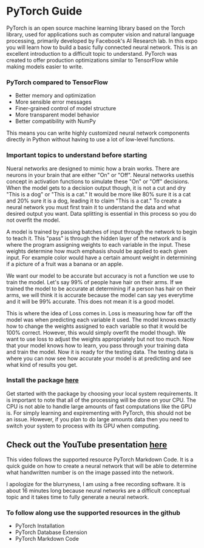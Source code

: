 # PyTorch Guide

PyTorch is an open source machine learning library based on the Torch library, used for applications such as computer vision and natural language processing, primarily developed by Facebook's AI Research lab. In this expo you will learn how to build a basic fully connected neural network. This is an excellent introduction to a difficult topic to understand. PyTorch was created to offer production optimizations similar to TensorFlow while making models easier to write.

### PyTorch compared to TensorFlow

- Better memory and optimization
- More sensible error messages
- Finer-grained control of model structure
- More transparent model behavior
- Better compatibility with NumPy

This means you can write highly customized neural network components directly in Python without having to use a lot of low-level functions.

### Important topics to understand before starting

Nueral networks are designed to mimic how a brain works. There are neurons in your brain that are either "On" or "Off". Neural networks usethis concept in activation functions to simulate these "On" or "Off" decisions. When the model gets to a decision output though, it is not a cut and dry "This is a dog" or "This is a cat." It would be more like 80% sure it is a cat and 20% sure it is a dog, leading it to claim "This is a cat." To create a neural network you must first train it to understand the data and what desired output you want. Data splitting is essential in this process so you do not overfit the model. 

A model is trained by passing batches of input through the network to begin to teach it. This "pass" is through the hidden layer of the network and is where the program assigning weights to each variable in the input. These weights determine how much emphasis should be applied to each given input. For example color would have a certain amount weight in determining if a picture of a fruit was a banana or an apple.

We want our model to be accurate but accuracy is not a function we use to train the model. Let's say 99% of people have hair on their arms. If we trained the model to be accurate at determining if a person has hair on their arms, we will think it is accurate because the model can say yes everytime and it will be 99% accurate. This does not mean it is a good model. 

This is where the idea of Loss comes in. Loss is measuring how far off the model was when predicting each variable it used. The model knows exactly how to change the weights assigned to each variable so that it would be 100% correct. However, this would simply overfit the model though. We want to use loss to adjust the weights appropriately but not too much. Now that your model knows how to learn, you pass through your training data and train the model. Now it is ready for the testing data. The testing data is where you can now see how accurate your model is at predicting and see what kind of results you get.

### Install the package [here](https://pytorch.org/get-started/locally/)

Get started with the package by choosing your local system requirements. It is important to note that all of the processing will be done on your CPU. The CPU is not able to handle large amounts of fast computations like the GPU is. For simply learning and expirementing with PyTorch, this should not be an issue. However, if you plan to do large amounts data then you need to switch your system to process with its GPU when computing. 

## Check out the YouTube presentation [here](https://youtu.be/zT66Zt_By5k)

This video follows the supported resource PyTorch Markdown Code. It is a quick guide on how to create a neural network that will be able to determine what handwritten number is on the image passed into the network.

I apologize for the blurryness, I am using a free recording software. It is about 16 minutes long because neural networks are a difficult conceptual topic and it takes time to fully generate a neural network.

### To follow along use the supported resources in the github
- PyTorch Installation
- PyTorch Database Extension
- PyTorch Markdown Code
